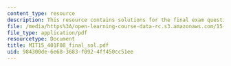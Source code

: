 ```yaml
---
content_type: resource
description: This resource contains solutions for the final exam questions.
file: /media/https%3A/open-learning-course-data-rc.s3.amazonaws.com/15-401-finance-theory-i-fall-2008/984300de6e683683f0924ff450cc51ee_MIT15_401F08_final_sol.pdf
file_type: application/pdf
resourcetype: Document
title: MIT15_401F08_final_sol.pdf
uid: 984300de-6e68-3683-f092-4ff450cc51ee
---
```

